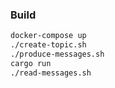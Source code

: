 ### Build
```bash
docker-compose up
./create-topic.sh
./produce-messages.sh
cargo run
./read-messages.sh
```
